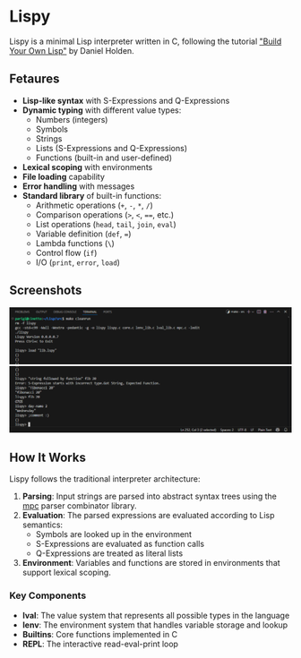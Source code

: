# Lispy
Lispy is a minimal Lisp interpreter written in C, following the tutorial ["Build Your Own Lisp"](http://www.buildyourownlisp.com/) by Daniel Holden.

## Fetaures
- **Lisp-like syntax** with S-Expressions and Q-Expressions
- **Dynamic typing** with different value types:
  - Numbers (integers)
  - Symbols
  - Strings
  - Lists (S-Expressions and Q-Expressions)
  - Functions (built-in and user-defined)
- **Lexical scoping** with environments
- **File loading** capability
- **Error handling** with messages
- **Standard library** of built-in functions:
  - Arithmetic operations (`+`, `-`, `*`, `/`)
  - Comparison operations (`>`, `<`, `==`, etc.)
  - List operations (`head`, `tail`, `join`, `eval`)
  - Variable definition (`def`, `=`)
  - Lambda functions (`\`)
  - Control flow (`if`)
  - I/O (`print`, `error`, `load`)


## Screenshots
![none](screenshots/img01.png)
![none](screenshots/img02.png)


## How It Works

Lispy follows the traditional interpreter architecture:

1. **Parsing**: Input strings are parsed into abstract syntax trees using the [mpc](https://github.com/orangeduck/mpc) parser combinator library.
2. **Evaluation**: The parsed expressions are evaluated according to Lisp semantics:
   - Symbols are looked up in the environment
   - S-Expressions are evaluated as function calls
   - Q-Expressions are treated as literal lists
3. **Environment**: Variables and functions are stored in environments that support lexical scoping.

### Key Components

- **lval**: The value system that represents all possible types in the language
- **lenv**: The environment system that handles variable storage and lookup
- **Builtins**: Core functions implemented in C
- **REPL**: The interactive read-eval-print loop
